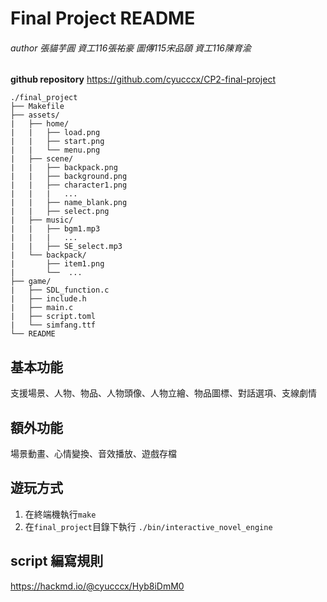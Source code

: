 # Final Project README
###### author 張貓芋圓 資工116張祐豪 圖傳115宋品頤 資工116陳育渝

**github repository**
https://github.com/cyucccx/CP2-final-project

```
./final_project
├── Makefile
├── assets/
|   ├── home/
|   |   ├── load.png
|   |   ├── start.png
|   |   └── menu.png
|   ├── scene/
|   |   ├── backpack.png
|   |   ├── background.png
|   |   ├── character1.png
|   |   |   ...
|   |   ├── name_blank.png
|   |   ├── select.png
|   ├── music/
|   |   ├── bgm1.mp3
|   |   |   ...
|   |   ├── SE_select.mp3
|   └── backpack/
|       ├── item1.png
|       └──  ...
├── game/
|   ├── SDL_function.c
|   ├── include.h
|   ├── main.c
|   ├── script.toml
|   └── simfang.ttf
└── README
```
## 基本功能
支援場景、人物、物品、人物頭像、人物立繪、物品圖標、對話選項、支線劇情
## 額外功能
場景動畫、心情變換、音效播放、遊戲存檔
## 遊玩方式
1. 在終端機執行`make`
2. 在`final_project`目錄下執行 `./bin/interactive_novel_engine`
## script 編寫規則
https://hackmd.io/@cyucccx/Hyb8iDmM0
